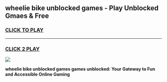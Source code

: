 
## wheelie bike unblocked games - Play Unblocked Gmaes & Free
<h3>
<a href="https://news.freeplayer.one?title=wheelie_bike_unblocked_games&ref=23F">CLICK TO PLAY</a></h3>
<hr>

<h3>
<a href="https://news.freeplayer.one?title=wheelie_bike_unblocked_games&ref=23F">CLICK 2 PLAY</a>
  
</h3>

<a href="https://news.freeplayer.one?title=wheelie_bike_unblocked_games&ref=23F/"><img src="https://clearcache.store/games.png"></a>


**wheelie bike unblocked games games unblocked: Your Gateway to Fun and Accessible Online Gaming**
